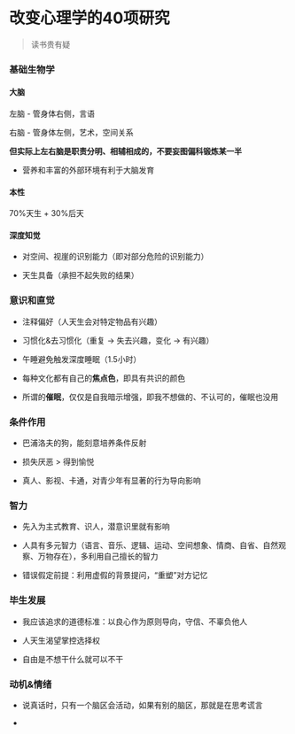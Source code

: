 # 改变心理学的40项研究

> 读书贵有疑

### 基础生物学

#### 大脑

左脑 - 管身体右侧，言语

右脑 - 管身体左侧，艺术，空间关系

**但实际上左右脑是职责分明、相辅相成的，不要妄图偏科锻炼某一半**

- 营养和丰富的外部环境有利于大脑发育

#### 本性

70%天生 + 30%后天

#### 深度知觉

- 对空间、视崖的识别能力（即对部分危险的识别能力）

- 天生具备（承担不起失败的结果）

### 意识和直觉

- 注释偏好（人天生会对特定物品有兴趣）

- 习惯化&去习惯化（重复 -> 失去兴趣，变化 -> 有兴趣）

- 午睡避免触发深度睡眠（1.5小时）

- 每种文化都有自己的**焦点色**，即具有共识的颜色

- 所谓的**催眠**，仅仅是自我暗示增强，即我不想做的、不认可的，催眠也没用

### 条件作用

- 巴浦洛夫的狗，能刻意培养条件反射

- 损失厌恶 > 得到愉悦

- 真人、影视、卡通，对青少年有显著的行为导向影响

### 智力

- 先入为主式教育、识人，潜意识里就有影响

- 人具有多元智力（语言、音乐、逻辑、运动、空间想象、情商、自省、自然观察、万物存在），多利用自己擅长的智力

- 错误假定前提：利用虚假的背景提问，“重塑”对方记忆

### 毕生发展

- 我应该追求的道德标准：以良心作为原则导向，守信、不辜负他人

- 人天生渴望掌控选择权

- 自由是不想干什么就可以不干

### 动机&情绪

- 说真话时，只有一个脑区会活动，如果有别的脑区，那就是在思考谎言

- 
